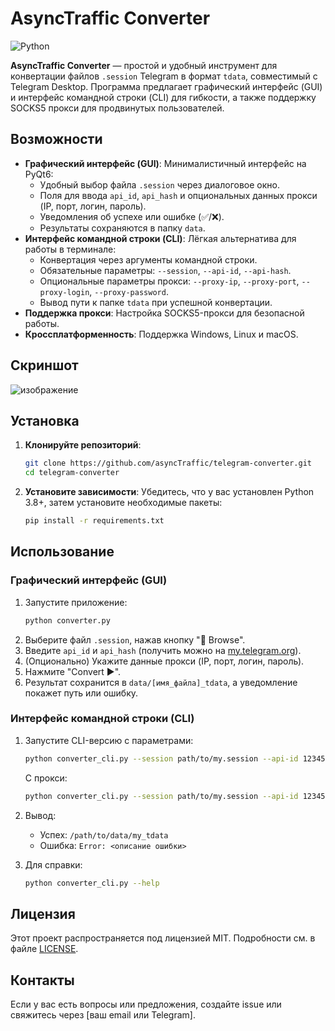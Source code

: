 # AsyncTraffic Converter

![Python](https://img.shields.io/badge/python-3.8%2B-blue)

**AsyncTraffic Converter** — простой и удобный инструмент для конвертации файлов `.session` Telegram в формат `tdata`, совместимый с Telegram Desktop. Программа предлагает графический интерфейс (GUI) и интерфейс командной строки (CLI) для гибкости, а также поддержку SOCKS5 прокси для продвинутых пользователей.

## Возможности

- **Графический интерфейс (GUI)**: Минималистичный интерфейс на PyQt6:
  - Удобный выбор файла `.session` через диалоговое окно.
  - Поля для ввода `api_id`, `api_hash` и опциональных данных прокси (IP, порт, логин, пароль).
  - Уведомления об успехе или ошибке (✅/❌).
  - Результаты сохраняются в папку `data`.
- **Интерфейс командной строки (CLI)**: Лёгкая альтернатива для работы в терминале:
  - Конвертация через аргументы командной строки.
  - Обязательные параметры: `--session`, `--api-id`, `--api-hash`.
  - Опциональные параметры прокси: `--proxy-ip`, `--proxy-port`, `--proxy-login`, `--proxy-password`.
  - Вывод пути к папке `tdata` при успешной конвертации.
- **Поддержка прокси**: Настройка SOCKS5-прокси для безопасной работы.
- **Кроссплатформенность**: Поддержка Windows, Linux и macOS.

## Скриншот

![изображение](https://github.com/user-attachments/assets/e2ec19d6-0255-4411-81b5-0cd7dac240b7)


## Установка

1. **Клонируйте репозиторий**:
   ```bash
   git clone https://github.com/asyncTraffic/telegram-converter.git
   cd telegram-converter
   ```

2. **Установите зависимости**:
   Убедитесь, что у вас установлен Python 3.8+, затем установите необходимые пакеты:
   ```bash
   pip install -r requirements.txt
   ```

## Использование

### Графический интерфейс (GUI)

1. Запустите приложение:
   ```bash
   python converter.py
   ```
2. Выберите файл `.session`, нажав кнопку "📂 Browse".
3. Введите `api_id` и `api_hash` (получить можно на [my.telegram.org](https://my.telegram.org)).
4. (Опционально) Укажите данные прокси (IP, порт, логин, пароль).
5. Нажмите "Convert ▶️".
6. Результат сохранится в `data/[имя_файла]_tdata`, а уведомление покажет путь или ошибку.

### Интерфейс командной строки (CLI)

1. Запустите CLI-версию с параметрами:
   ```bash
   python converter_cli.py --session path/to/my.session --api-id 123456 --api-hash abcdef1234567890
   ```
   С прокси:
   ```bash
   python converter_cli.py --session path/to/my.session --api-id 123456 --api-hash abcdef1234567890 --proxy-ip 192.168.1.1 --proxy-port 8080 --proxy-login user --proxy-password pass
   ```
2. Вывод:
   - Успех: `/path/to/data/my_tdata`
   - Ошибка: `Error: <описание ошибки>`

3. Для справки:
   ```bash
   python converter_cli.py --help
   ```

## Лицензия

Этот проект распространяется под лицензией MIT. Подробности см. в файле [LICENSE](LICENSE).

## Контакты

Если у вас есть вопросы или предложения, создайте issue или свяжитесь через [ваш email или Telegram].
